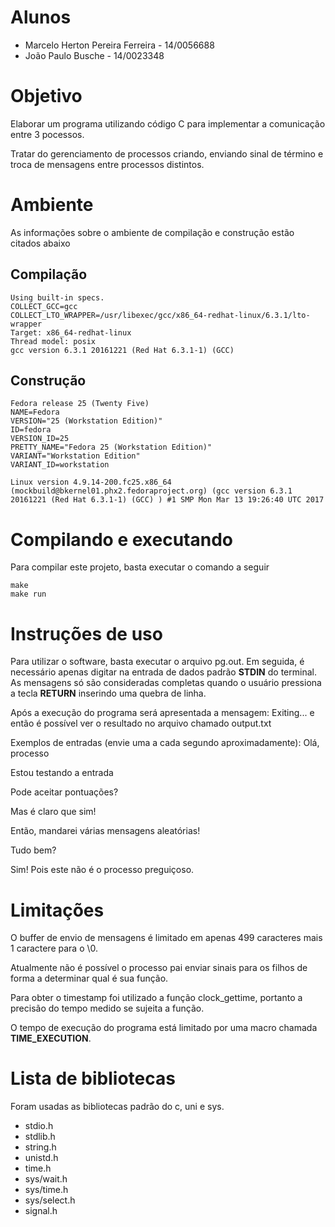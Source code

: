 # Alunos
* Marcelo Herton Pereira Ferreira - 14/0056688
* João Paulo Busche - 14/0023348

# Objetivo

Elaborar um programa utilizando código C para implementar a comunicação entre 3 pocessos.

Tratar do gerenciamento de processos criando, enviando sinal de término e troca de mensagens entre processos distintos.

# Ambiente

As informações sobre o ambiente de compilação e construção estão citados abaixo

## Compilação

    Using built-in specs.
    COLLECT_GCC=gcc
    COLLECT_LTO_WRAPPER=/usr/libexec/gcc/x86_64-redhat-linux/6.3.1/lto-wrapper
    Target: x86_64-redhat-linux
    Thread model: posix
    gcc version 6.3.1 20161221 (Red Hat 6.3.1-1) (GCC)

## Construção

    Fedora release 25 (Twenty Five)
    NAME=Fedora
    VERSION="25 (Workstation Edition)"
    ID=fedora
    VERSION_ID=25
    PRETTY_NAME="Fedora 25 (Workstation Edition)"
    VARIANT="Workstation Edition"
    VARIANT_ID=workstation

    Linux version 4.9.14-200.fc25.x86_64 (mockbuild@bkernel01.phx2.fedoraproject.org) (gcc version 6.3.1 20161221 (Red Hat 6.3.1-1) (GCC) ) #1 SMP Mon Mar 13 19:26:40 UTC 2017

# Compilando e executando

Para compilar este projeto, basta executar o comando a seguir

    make
    make run

# Instruções de uso

Para utilizar o software, basta executar o arquivo pg.out.
Em seguida, é necessário apenas digitar na entrada de dados padrão **STDIN** do terminal. As mensagens só são consideradas completas quando o usuário pressiona a tecla **RETURN** inserindo uma quebra de linha.

Após a execução do programa será apresentada a mensagem: Exiting... e então é possível ver o resultado no arquivo chamado output.txt

Exemplos de entradas (envie uma a cada segundo aproximadamente):
Olá, processo

Estou testando a entrada

Pode aceitar pontuações?

Mas é claro que sim!

Então, mandarei várias mensagens aleatórias!

Tudo bem?

Sim! Pois este não é o processo preguiçoso.

# Limitações

O buffer de envio de mensagens é limitado em apenas 499 caracteres mais 1 caractere para o \0.

Atualmente não é possível o processo pai enviar sinais para os filhos de forma a determinar qual é sua função.

Para obter o timestamp foi utilizado a função clock_gettime, portanto a precisão do tempo medido se sujeita a função.

O tempo de execução do programa está limitado por uma macro chamada **TIME_EXECUTION**.

# Lista de bibliotecas

Foram usadas as bibliotecas padrão do c, uni e sys.

* stdio.h
* stdlib.h
* string.h
* unistd.h
* time.h
* sys/wait.h
* sys/time.h
* sys/select.h
* signal.h




